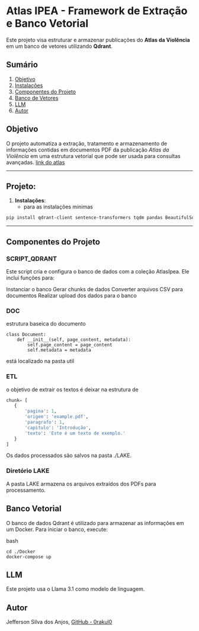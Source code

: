 # Atlas IPEA - Framework de Extração e Banco Vetorial

Este projeto visa estruturar e armazenar publicações do **Atlas da Violência** em um banco de vetores utilizando **Qdrant**.

## Sumário
1. [Objetivo](#objetivo)
2. [Instalações](#instalações)
3. [Componentes do Projeto](#componentes-do-projeto)
4. [Banco de Vetores](#banco-de-vetores)
5. [LLM](#llm)
6. [Autor](#autor)

## Objetivo
O projeto automatiza a extração, tratamento e armazenamento de informações contidas em documentos PDF da publicação *Atlas da Violência* em uma estrutura vetorial que pode ser usada para consultas avançadas.
[link do atlas](https://www.ipea.gov.br/atlasviolencia/publicacoes)
___
## Projeto:
1. **Instalações**: 
    - para as instalações minimas

```bash
pip install qdrant-client sentence-transformers tqdm pandas BeautifulSoup4 pdfplumber
```
--- 
## Componentes do Projeto
### SCRIPT_QDRANT
Este script cria e configura o banco de dados com a coleção AtlasIpea. Ele inclui funções para:

Instanciar o banco
Gerar chunks de dados
Converter arquivos CSV para documentos
Realizar upload dos dados para o banco

### DOC
estrutura baseica do documento 
```
class Document:
    def __init__(self, page_content, metadata):
        self.page_content = page_content
        self.metadata = metadata
```
está localizado na pasta util

### ETL
o objetivo de extrair os textos é deixar na estrutura de 
```py
chunk= [
   {
       'pagina': 1,
       'origem': 'example.pdf',
       'paragrafo': 1,
       'capitulo': 'Introdução',
       'texto': 'Este é um texto de exemplo.'
   }
]
```
Os dados processados são salvos na pasta ./LAKE.

### Diretório LAKE
A pasta LAKE armazena os arquivos extraídos dos PDFs para processamento.

## Banco Vetorial
O banco de dados Qdrant é utilizado para armazenar as informações em um Docker. Para iniciar o banco, execute:

bash

```
cd ./Docker
docker-compose up
```
## LLM
Este projeto usa o Llama 3.1 como modelo de linguagem.

## Autor
Jefferson Silva dos Anjos, [GitHub - 0rakul0](http://github.com/0rakul0)
